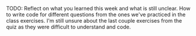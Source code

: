 TODO: Reflect on what you learned this week and what is still unclear.
How to write code for different questions from the ones we've practiced in the class exercises. I'm still unsure about the last couple exercises from the quiz as they were difficult to understand and code.
